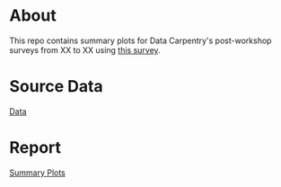 # About
This repo contains summary plots for Data Carpentry's post-workshop surveys from XX to XX using [this survey](https://github.com/carpentries/assessment/blob/master/documents/surveys/dc_postsurvey_archived.pdf).

# Source Data
[Data](https://raw.githubusercontent.com/carpentries/assessment/master/data-carpentry/postworkshop/data.csv)

# Report
[Summary Plots](https://carpentries.github.io/assessment/data-carpentry/postworkshop/report.html)




